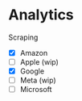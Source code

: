 # Analytics

Scraping
- [X] Amazon
- [ ] Apple (wip)
- [X]  Google
- [ ] Meta (wip)
- [ ] Microsoft
